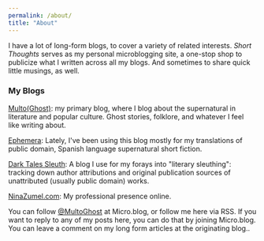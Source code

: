 ```yaml
---
permalink: /about/
title: "About"
---
```


I have a lot of long-form blogs, to cover a variety of related interests. *Short Thoughts* serves as my personal microblogging site, a one-stop shop to publicize what I written across all my blogs. And sometimes to share quick little musings, as well.

### My Blogs

[Multo(Ghost)](https://multoghost.wordpress.com): my primary blog, where I blog about the supernatural in literature and popular culture. Ghost stories, folklore, and whatever I feel like writing about.

[Ephemera](https://exiw.wordpress.com): Lately, I've been using this blog mostly for my translations of public domain, Spanish language supernatural short fiction.

[Dark Tales Sleuth](https://darktalessleuth.wordpress.com): A blog I use for my forays into "literary sleuthing": tracking down author attributions and original publication sources of unattributed (usually public domain) works.

[NinaZumel.com](https://ninazumel.com): My professional presence online. 

You can follow [@MultoGhost](https://micro.blog/MultoGhost) at Micro.blog, or follow me here via RSS. If you want to reply to any of my posts here, you can do that by joining Micro.blog. You can leave a comment on my long form articles at the originating blog..